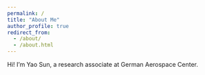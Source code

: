 ```yaml
---
permalink: /
title: "About Me"
author_profile: true
redirect_from: 
  - /about/
  - /about.html
---
```


Hi! I’m Yao Sun, a research associate at German Aerospace Center.
